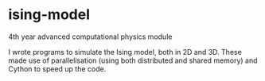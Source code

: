# ising-model
4th year advanced computational physics module

I wrote programs to simulate the Ising model, both in 2D and 3D.
These made use of parallelisation (using both distributed and shared memory) 
and Cython to speed up the code.
